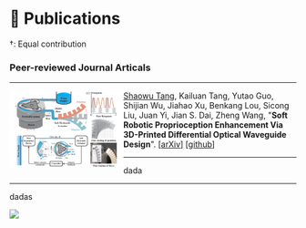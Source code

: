 # 📝 Publications

†: Equal contribution

### Peer-reviewed Journal Articals


---


<img  src="/images/paper_preview/RAL2024a_1.png"  width="200"  align="left" ></a>

<u>Shaowu Tang</u>, Kailuan Tang, Yutao Guo,  Shijian Wu, Jiahao Xu, Benkang Lou, Sicong Liu, Juan Yi, Jian S. Dai, Zheng Wang, 
&quot;**Soft Robotic Proprioception Enhancement Via 3D-Printed Differential Optical Waveguide Design**&quot;. [[arXiv](https://arxiv.org/abs/2409.20081)] [[github](https://github.com/Cuixxx/ProFD)]

---
dada

---
dadas

<img src="https://img.shields.io/badge/ACMMM-2024-blue?style=flat-square"></a>